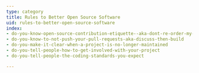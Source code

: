 ```yaml
---
type: category
title: Rules to Better Open Source Software
uid: rules-to-better-open-source-software
index:
- do-you-know-open-source-contribution-etiquette--aka-dont-re-order-my-house-when-you-fix-my-tap
- do-you-know-to-not-push-your-pull-requests-aka-discuss-then-build
- do-you-make-it-clear-when-a-project-is-no-longer-maintained
- do-you-tell-people-how-to-get-involved-with-your-project
- do-you-tell-people-the-coding-standards-you-expect

---
```

<p>​​</p>


